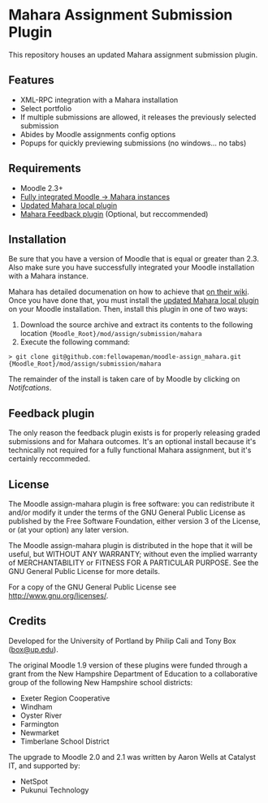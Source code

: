 # Mahara Assignment Submission Plugin

This repository houses an updated Mahara assignment submission plugin.

## Features

- XML-RPC integration with a Mahara installation
- Select portfolio
- If multiple submissions are allowed, it releases the previously selected submission
- Abides by Moodle assignments config options
- Popups for quickly previewing submissions (no windows... no tabs)

## Requirements

- Moodle 2.3+
- [Fully integrated Moodle -> Mahara instances][3]
- [Updated Mahara local plugin][1]
- [Mahara Feedback plugin][2] (Optional, but reccommended)

## Installation

Be sure that you have a version of Moodle that is equal or greater than 2.3. Also make sure you have successfully
integrated your Moodle installation with a Mahara instance.

Mahara has detailed documenation on how to achieve that [on their wiki][3]. Once you have done that, you must
install the [updated Mahara local plugin][1] on your Moodle installation. Then, install this plugin in one of two ways:

1. Download the source archive and extract its contents to the following location `{Moodle_Root}/mod/assign/submission/mahara`
2. Execute the following command:

```
> git clone git@github.com:fellowapeman/moodle-assign_mahara.git {Moodle_Root}/mod/assign/submission/mahara
```

The remainder of the install is taken care of by Moodle by clicking on _Notifcations_.

## Feedback plugin

The only reason the feedback plugin exists is for properly releasing graded submissions and for Mahara outcomes. It's an optional install because it's technically not required for a fully functional Mahara assignment, but it's certainly reccommeded.

[1]: https://github.com/fellowapeman/moodle-local_mahara
[2]: https://github.com/fellowapeman/moodle-assignfeedback_mahara
[3]: http://manual.mahara.org/en/1.5/mahoodle/mahoodle.html

## License

The Moodle assign-mahara plugin is free software: you can redistribute it and/or modify
it under the terms of the GNU General Public License as published by
the Free Software Foundation, either version 3 of the License, or
(at your option) any later version.

The Moodle assign-mahara plugin is distributed in the hope that it will be useful,
but WITHOUT ANY WARRANTY; without even the implied warranty of
MERCHANTABILITY or FITNESS FOR A PARTICULAR PURPOSE. See the
GNU General Public License for more details.

For a copy of the GNU General Public License see http://www.gnu.org/licenses/.

## Credits

Developed for the University of Portland by Philip Cali and Tony Box (box@up.edu).

The original Moodle 1.9 version of these plugins were funded through a grant from the New Hampshire Department of Education to a collaborative group of the following New Hampshire school districts:

- Exeter Region Cooperative
- Windham
- Oyster River
- Farmington
- Newmarket
- Timberlane School District
  
The upgrade to Moodle 2.0 and 2.1 was written by Aaron Wells at Catalyst IT, and supported by:

- NetSpot
- Pukunui Technology

